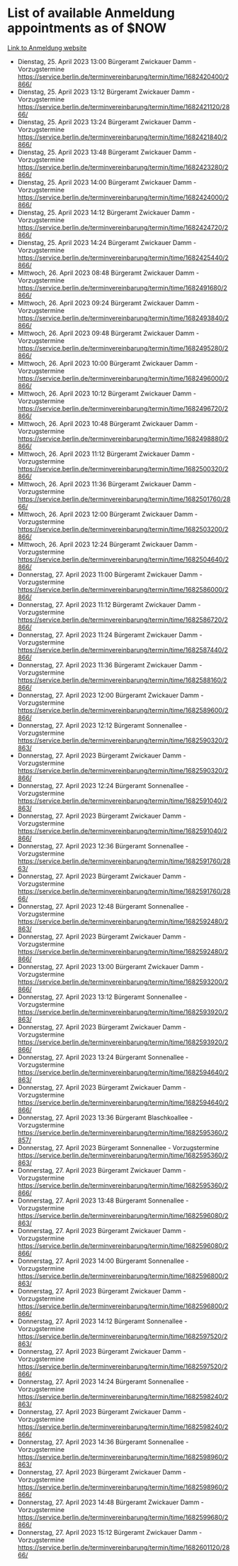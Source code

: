 # List of available Anmeldung appointments as of $NOW
[Link to Anmeldung website](https://service.berlin.de/terminvereinbarung/termin/tag.php?termin=1&anliegen[]=120686&dienstleisterlist=122210,122217,327316,122219,327312,122227,327314,122231,327346,122243,327348,122254,122252,329742,122260,329745,122262,329748,122271,327278,122273,327274,122277,327276,330436,122280,327294,122282,327290,122284,327292,122291,327270,122285,327266,122286,327264,122296,327268,150230,329760,122297,327286,122294,327284,122312,329763,122314,329775,122304,327330,122311,327334,122309,327332,317869,122281,327352,122279,329772,122283,122276,327324,122274,327326,122267,329766,122246,327318,122251,327320,122257,327322,122208,327298,122226,327300&herkunft=http%3A%2F%2Fservice.berlin.de%2Fdienstleistung%2F120686%2F)
- Dienstag, 25. April 2023 13:00 Bürgeramt Zwickauer Damm - Vorzugstermine https://service.berlin.de/terminvereinbarung/termin/time/1682420400/2866/
- Dienstag, 25. April 2023 13:12 Bürgeramt Zwickauer Damm - Vorzugstermine https://service.berlin.de/terminvereinbarung/termin/time/1682421120/2866/
- Dienstag, 25. April 2023 13:24 Bürgeramt Zwickauer Damm - Vorzugstermine https://service.berlin.de/terminvereinbarung/termin/time/1682421840/2866/
- Dienstag, 25. April 2023 13:48 Bürgeramt Zwickauer Damm - Vorzugstermine https://service.berlin.de/terminvereinbarung/termin/time/1682423280/2866/
- Dienstag, 25. April 2023 14:00 Bürgeramt Zwickauer Damm - Vorzugstermine https://service.berlin.de/terminvereinbarung/termin/time/1682424000/2866/
- Dienstag, 25. April 2023 14:12 Bürgeramt Zwickauer Damm - Vorzugstermine https://service.berlin.de/terminvereinbarung/termin/time/1682424720/2866/
- Dienstag, 25. April 2023 14:24 Bürgeramt Zwickauer Damm - Vorzugstermine https://service.berlin.de/terminvereinbarung/termin/time/1682425440/2866/
- Mittwoch, 26. April 2023 08:48 Bürgeramt Zwickauer Damm - Vorzugstermine https://service.berlin.de/terminvereinbarung/termin/time/1682491680/2866/
- Mittwoch, 26. April 2023 09:24 Bürgeramt Zwickauer Damm - Vorzugstermine https://service.berlin.de/terminvereinbarung/termin/time/1682493840/2866/
- Mittwoch, 26. April 2023 09:48 Bürgeramt Zwickauer Damm - Vorzugstermine https://service.berlin.de/terminvereinbarung/termin/time/1682495280/2866/
- Mittwoch, 26. April 2023 10:00 Bürgeramt Zwickauer Damm - Vorzugstermine https://service.berlin.de/terminvereinbarung/termin/time/1682496000/2866/
- Mittwoch, 26. April 2023 10:12 Bürgeramt Zwickauer Damm - Vorzugstermine https://service.berlin.de/terminvereinbarung/termin/time/1682496720/2866/
- Mittwoch, 26. April 2023 10:48 Bürgeramt Zwickauer Damm - Vorzugstermine https://service.berlin.de/terminvereinbarung/termin/time/1682498880/2866/
- Mittwoch, 26. April 2023 11:12 Bürgeramt Zwickauer Damm - Vorzugstermine https://service.berlin.de/terminvereinbarung/termin/time/1682500320/2866/
- Mittwoch, 26. April 2023 11:36 Bürgeramt Zwickauer Damm - Vorzugstermine https://service.berlin.de/terminvereinbarung/termin/time/1682501760/2866/
- Mittwoch, 26. April 2023 12:00 Bürgeramt Zwickauer Damm - Vorzugstermine https://service.berlin.de/terminvereinbarung/termin/time/1682503200/2866/
- Mittwoch, 26. April 2023 12:24 Bürgeramt Zwickauer Damm - Vorzugstermine https://service.berlin.de/terminvereinbarung/termin/time/1682504640/2866/
- Donnerstag, 27. April 2023 11:00 Bürgeramt Zwickauer Damm - Vorzugstermine https://service.berlin.de/terminvereinbarung/termin/time/1682586000/2866/
- Donnerstag, 27. April 2023 11:12 Bürgeramt Zwickauer Damm - Vorzugstermine https://service.berlin.de/terminvereinbarung/termin/time/1682586720/2866/
- Donnerstag, 27. April 2023 11:24 Bürgeramt Zwickauer Damm - Vorzugstermine https://service.berlin.de/terminvereinbarung/termin/time/1682587440/2866/
- Donnerstag, 27. April 2023 11:36 Bürgeramt Zwickauer Damm - Vorzugstermine https://service.berlin.de/terminvereinbarung/termin/time/1682588160/2866/
- Donnerstag, 27. April 2023 12:00 Bürgeramt Zwickauer Damm - Vorzugstermine https://service.berlin.de/terminvereinbarung/termin/time/1682589600/2866/
- Donnerstag, 27. April 2023 12:12 Bürgeramt Sonnenallee - Vorzugstermine https://service.berlin.de/terminvereinbarung/termin/time/1682590320/2863/
- Donnerstag, 27. April 2023  Bürgeramt Zwickauer Damm - Vorzugstermine https://service.berlin.de/terminvereinbarung/termin/time/1682590320/2866/
- Donnerstag, 27. April 2023 12:24 Bürgeramt Sonnenallee - Vorzugstermine https://service.berlin.de/terminvereinbarung/termin/time/1682591040/2863/
- Donnerstag, 27. April 2023  Bürgeramt Zwickauer Damm - Vorzugstermine https://service.berlin.de/terminvereinbarung/termin/time/1682591040/2866/
- Donnerstag, 27. April 2023 12:36 Bürgeramt Sonnenallee - Vorzugstermine https://service.berlin.de/terminvereinbarung/termin/time/1682591760/2863/
- Donnerstag, 27. April 2023  Bürgeramt Zwickauer Damm - Vorzugstermine https://service.berlin.de/terminvereinbarung/termin/time/1682591760/2866/
- Donnerstag, 27. April 2023 12:48 Bürgeramt Sonnenallee - Vorzugstermine https://service.berlin.de/terminvereinbarung/termin/time/1682592480/2863/
- Donnerstag, 27. April 2023  Bürgeramt Zwickauer Damm - Vorzugstermine https://service.berlin.de/terminvereinbarung/termin/time/1682592480/2866/
- Donnerstag, 27. April 2023 13:00 Bürgeramt Zwickauer Damm - Vorzugstermine https://service.berlin.de/terminvereinbarung/termin/time/1682593200/2866/
- Donnerstag, 27. April 2023 13:12 Bürgeramt Sonnenallee - Vorzugstermine https://service.berlin.de/terminvereinbarung/termin/time/1682593920/2863/
- Donnerstag, 27. April 2023  Bürgeramt Zwickauer Damm - Vorzugstermine https://service.berlin.de/terminvereinbarung/termin/time/1682593920/2866/
- Donnerstag, 27. April 2023 13:24 Bürgeramt Sonnenallee - Vorzugstermine https://service.berlin.de/terminvereinbarung/termin/time/1682594640/2863/
- Donnerstag, 27. April 2023  Bürgeramt Zwickauer Damm - Vorzugstermine https://service.berlin.de/terminvereinbarung/termin/time/1682594640/2866/
- Donnerstag, 27. April 2023 13:36 Bürgeramt Blaschkoallee - Vorzugstermine https://service.berlin.de/terminvereinbarung/termin/time/1682595360/2857/
- Donnerstag, 27. April 2023  Bürgeramt Sonnenallee - Vorzugstermine https://service.berlin.de/terminvereinbarung/termin/time/1682595360/2863/
- Donnerstag, 27. April 2023  Bürgeramt Zwickauer Damm - Vorzugstermine https://service.berlin.de/terminvereinbarung/termin/time/1682595360/2866/
- Donnerstag, 27. April 2023 13:48 Bürgeramt Sonnenallee - Vorzugstermine https://service.berlin.de/terminvereinbarung/termin/time/1682596080/2863/
- Donnerstag, 27. April 2023  Bürgeramt Zwickauer Damm - Vorzugstermine https://service.berlin.de/terminvereinbarung/termin/time/1682596080/2866/
- Donnerstag, 27. April 2023 14:00 Bürgeramt Sonnenallee - Vorzugstermine https://service.berlin.de/terminvereinbarung/termin/time/1682596800/2863/
- Donnerstag, 27. April 2023  Bürgeramt Zwickauer Damm - Vorzugstermine https://service.berlin.de/terminvereinbarung/termin/time/1682596800/2866/
- Donnerstag, 27. April 2023 14:12 Bürgeramt Sonnenallee - Vorzugstermine https://service.berlin.de/terminvereinbarung/termin/time/1682597520/2863/
- Donnerstag, 27. April 2023  Bürgeramt Zwickauer Damm - Vorzugstermine https://service.berlin.de/terminvereinbarung/termin/time/1682597520/2866/
- Donnerstag, 27. April 2023 14:24 Bürgeramt Sonnenallee - Vorzugstermine https://service.berlin.de/terminvereinbarung/termin/time/1682598240/2863/
- Donnerstag, 27. April 2023  Bürgeramt Zwickauer Damm - Vorzugstermine https://service.berlin.de/terminvereinbarung/termin/time/1682598240/2866/
- Donnerstag, 27. April 2023 14:36 Bürgeramt Sonnenallee - Vorzugstermine https://service.berlin.de/terminvereinbarung/termin/time/1682598960/2863/
- Donnerstag, 27. April 2023  Bürgeramt Zwickauer Damm - Vorzugstermine https://service.berlin.de/terminvereinbarung/termin/time/1682598960/2866/
- Donnerstag, 27. April 2023 14:48 Bürgeramt Zwickauer Damm - Vorzugstermine https://service.berlin.de/terminvereinbarung/termin/time/1682599680/2866/
- Donnerstag, 27. April 2023 15:12 Bürgeramt Zwickauer Damm - Vorzugstermine https://service.berlin.de/terminvereinbarung/termin/time/1682601120/2866/
